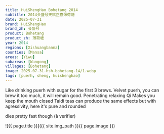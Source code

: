 ```yaml
---
title: HuiShengHao Bohetang 2014
subtitle: 2014会盛号天赋正春薄荷塘
date: 2025-07-31
brand: HuiShengHao
brand_zh: 会盛号
product: Bohetang
product_zh: 薄荷塘
year: 2014
regions: [Xishuangbanna]
counties: [Mansa]
areas: [Yiwu]
subareas: [Wangong]
villages: [Bohetang]
image: 2025-07-31-hsh-bohetang-14/1.webp
tags: [puerh, sheng, huishenghao]
---
```

Like drinking puerh with sugar for the first 3 brews.
Velvet puerh, you can brew it too much, it will remain good.
Penetrating relaxing Qi
Makes you keep the mouth closed
Taidi teas can produce the same effects but with agressivity, here it's pure and rounded

dies pretty fast though (à verifier)

![{{ page.title }}]({{ site.img_path }}{{ page.image }})